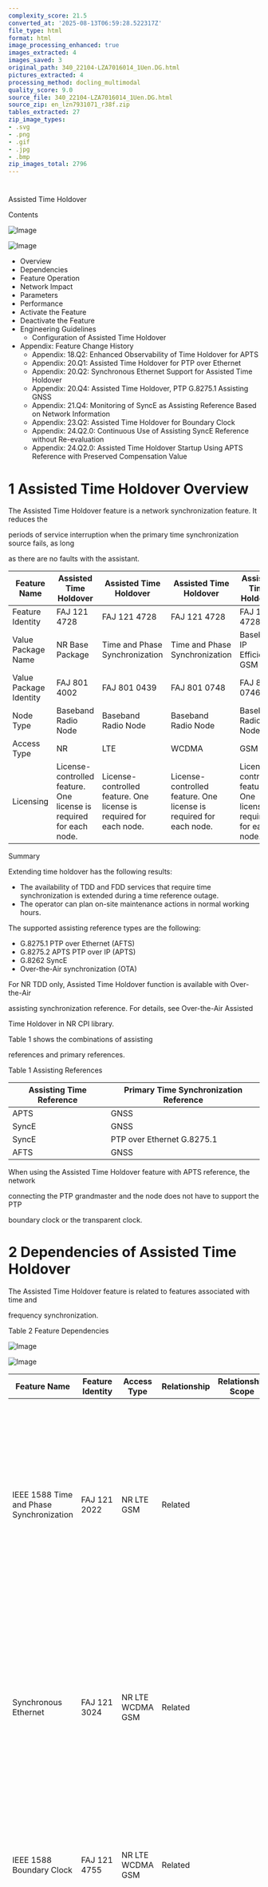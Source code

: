 ```yaml
---
complexity_score: 21.5
converted_at: '2025-08-13T06:59:28.522317Z'
file_type: html
format: html
image_processing_enhanced: true
images_extracted: 4
images_saved: 3
original_path: 340_22104-LZA7016014_1Uen.DG.html
pictures_extracted: 4
processing_method: docling_multimodal
quality_score: 9.0
source_file: 340_22104-LZA7016014_1Uen.DG.html
source_zip: en_lzn7931071_r38f.zip
tables_extracted: 27
zip_image_types:
- .svg
- .png
- .gif
- .jpg
- .bmp
zip_images_total: 2796
---
```


# 

Assisted Time Holdover

Contents

![Image](../images/340_22104-LZA7016014_1Uen.DG/additional_3_CP.png)

![Image](../images/340_22104-LZA7016014_1Uen.DG/additional_3_CP.png)

- Overview
- Dependencies
- Feature Operation
- Network Impact
- Parameters
- Performance
- Activate the Feature
- Deactivate the Feature
- Engineering Guidelines
    - Configuration of Assisted Time Holdover
- Appendix: Feature Change History
    - Appendix: 18.Q2: Enhanced Observability of Time Holdover for APTS
    - Appendix: 20.Q1: Assisted Time Holdover for PTP over Ethernet
    - Appendix: 20.Q2: Synchronous Ethernet Support for Assisted Time Holdover
    - Appendix: 20.Q4: Assisted Time Holdover, PTP G.8275.1 Assisting GNSS
    - Appendix: 21.Q4: Monitoring of SyncE as Assisting Reference Based on Network Information
    - Appendix: 23.Q2: Assisted Time Holdover for Boundary Clock
    - Appendix: 24.Q2.0: Continuous Use of Assisting SyncE Reference without Re-evaluation
    - Appendix: 24.Q2.0: Assisted Time Holdover Startup Using APTS Reference with Preserved Compensation Value

# 1 Assisted Time Holdover Overview

The Assisted Time Holdover feature is a network synchronization feature. It reduces the

periods of service interruption when the primary time synchronization source fails, as long

as there are no faults with the assistant.

| Feature Name           | Assisted Time Holdover                                                     | Assisted Time Holdover                                                     | Assisted Time Holdover                                                     | Assisted Time Holdover                                                     |
|------------------------|----------------------------------------------------------------------------|----------------------------------------------------------------------------|----------------------------------------------------------------------------|----------------------------------------------------------------------------|
| Feature Identity       | FAJ 121 4728                                                               | FAJ 121 4728                                                               | FAJ 121 4728                                                               | FAJ 121 4728                                                               |
| Value Package Name     | NR Base Package                                                            | Time and Phase Synchronization                                             | Time and Phase Synchronization                                             | Baseband IP Efficiency GSM RAN                                             |
| Value Package Identity | FAJ 801 4002                                                               | FAJ 801 0439                                                               | FAJ 801 0748                                                               | FAJ 801 0746                                                               |
| Node Type              | Baseband Radio Node                                                        | Baseband Radio Node                                                        | Baseband Radio Node                                                        | Baseband Radio Node                                                        |
| Access Type            | NR                                                                         | LTE                                                                        | WCDMA                                                                      | GSM                                                                        |
| Licensing              | License-controlled feature. One license is required for each 								node. | License-controlled feature. One license is required for each 								node. | License-controlled feature. One license is required for each 								node. | License-controlled feature. One license is required for each 								node. |

Summary

Extending time holdover has the following results:

- The availability of TDD and FDD services that require time synchronization is extended during a time reference outage.
- The operator can plan on-site maintenance actions in normal working hours.

The supported assisting reference types are the following:

- G.8275.1 PTP over Ethernet (AFTS)
- G.8275.2 APTS PTP over IP (APTS)
- G.8262 SyncE
- Over-the-Air synchronization (OTA)

For NR TDD only, Assisted Time Holdover function is available with Over-the-Air

assisting synchronization reference. For details, see Over-the-Air Assisted

Time Holdover in NR CPI library.

Table 1 shows the combinations of assisting

references and primary references.

Table 1   Assisting References

| Assisting Time Reference   | Primary Time Synchronization Reference   |
|----------------------------|------------------------------------------|
| APTS                       | GNSS                                     |
| SyncE                      | GNSS                                     |
| SyncE                      | PTP over Ethernet G.8275.1               |
| AFTS                       | GNSS                                     |

When using the Assisted Time Holdover feature with APTS reference, the network

connecting the PTP grandmaster and the node does not have to support the PTP

boundary clock or the transparent clock.

# 2 Dependencies of Assisted Time Holdover

The Assisted Time Holdover feature is related to features associated with time and

frequency synchronization.

Table 2   Feature Dependencies

![Image](../images/340_22104-LZA7016014_1Uen.DG/additional_3_CP.png)

![Image](../images/340_22104-LZA7016014_1Uen.DG/additional_3_CP.png)

| Feature Name                                                                                | Feature Identity   | Access Type         | Relationship   | Relationship Scope   | Description                                                                                                                                                                                                                                                                                            |
|---------------------------------------------------------------------------------------------|--------------------|---------------------|----------------|----------------------|--------------------------------------------------------------------------------------------------------------------------------------------------------------------------------------------------------------------------------------------------------------------------------------------------------|
| IEEE 1588 Time and Phase                                 Synchronization                    | FAJ 121 2022       | NR  LTE  GSM        | Related        |                      | The feature enables support for the IEEE 1588 standard, which provides             network synchronization where timing information is transported over a packet network.             It must be activated to use the Assisted Time Holdover feature with PTS as assisting             time reference. |
| Synchronous Ethernet                                                                        | FAJ 121 3024       | NR  LTE  WCDMA  GSM | Related        |                      | The feature enables the node to use RJ45 Ethernet ports, and             SFP-optical or SFP-Direct Attached Cable, as frequency synchronization reference. It             must be activated to use the Assisted Time Holdover feature with SyncE as assisting time             reference.              |
| IEEE 1588 Boundary Clock                                                                    | FAJ 121 4755       | NR  LTE  WCDMA  GSM | Related        |                      | The IEEE 1588 Boundary Clock feature must be activated to allow                                 Baseband nodes that are configured as boundary clocks to distribute                                 SyncE in assisted mode.                                                                            |
| Over-the-Air Assisted Time Holdover                                                         | FAJ 121 5270       | NR                  | Related        |                      | The Over-the-Air Assisted Time Holdover feature must be activated to                                 use the Assisted Time Holdover feature with Over-the-Air                                 Synchronization as assisting time reference.                                                             |
| Clock Source over GPS                                                                       | Basic Function     | NR  LTE  GSM        | Related        |                      | The Assisted Time Holdover feature extends the time holdover period                                 when the primary GNSS time synchronization source fails.                                                                                                                                           |
| Node Deployment without External                                     Synchronization Source | FAJ 121 5834       | NR  LTE             | Conflicting    | Node-level conflict  | The Assisted Time Holdover feature and the Node Deployment without External             Synchronization Source feature cannot be activated together on the same node.                                                                                                                                  |

Hardware

No specific hardware requirements.

Limitations

- The Assisted Time Holdover feature with APTS as assisting time reference is not applicable to the RAN grandmaster and the boundary clock.
- The Assisted Time Holdover feature with AFTS as assisting time reference is not applicable to the RAN grandmaster and the boundary clock.
- The Assisted Time Holdover feature with SyncE as assisting time reference is not applicable to the RAN grandmaster.
- The Assisted Time Holdover feature with SyncE as assisting time reference is only supported if the BoundaryOrdinaryClock.clockType attribute is set to one of the following values: SLAVE\_ONLY\_ORDINARY\_CLOCK BOUNDARY\_CLOCKNote: To set the BoundaryOrdinaryClock.clockType attribute to BOUNDARY\_CLOCK, the IEEE 1588 Boundary Clock feature must be activated.

Network Requirements

The following network requirements are applicable to the Assisted Time Holdover

feature with AFTS as the assisting time reference:

- At least one PTP grandmaster must support PTP over Ethernet multicast transmission according to ITU-T G.8275.1.
- The clock class of the PTP grandmaster for the PTP over Ethernet assisting connection must be 6 or 7.
- Network limits according to ITU-T G.8271.1.
- A GNSS time reference must be available.

The following network requirements are applicable to the Assisted Time Holdover

feature with APTS as the assisting time reference:

- IP network according to ITU-T G.8271.2 subclause 7.3.1.
- At least one PTP grandmaster must support PTP over IPv4 or IPv6 unicast transmission according to ITU-T G.8275.2.
- The clock class of the PTP grandmaster for the PTP over IP assisting connection must be 6 or 7.
- A GNSS time reference must be available.

The following network requirements are applicable to the Assisted Time Holdover

feature with SyncE as assisting time reference:

- GNSS or PTP with G.8275.1 profile must be available as primary time reference. Note: The primary time reference must be active for at least 1 hour for the assisting SyncE reference to be functional after the primary reference is lost.
- Time error caused by input wander and frequency drift must not exceed 1.1 µs.
- In a non-cascaded setup, the following quality levels are supported: PRC/PRS ePRC PRTC ePRTC Note: As the PRC/PRS frequency error greatly exceeds the 1.5 µs TDD time error budget, a significant holdover period is not guaranteed.
- In a cascaded setup, the following quality levels are supported: PRTC ePRTC
- To improve the holdover period, the SyncE source must have at least ePRC quality level.
- To improve the holdover period significantly, the SyncE source must have at least PRTC quality level.
- All network elements between the SyncE source and the RBS distributing SyncE must support ESMC with at least QL TLV. ESMC with extended QL TLV is recommended according to ITU-T G.8264.

# 3 Feature Operation of Assisted Time Holdover

The operation of the Assisted Time Holdover feature varies depending on the assisting

time reference.

Feature Operation of Assisted Time Holdover with APTS as the Assisting Time

Reference

Figure 1   Network View of APTS

The following conditions apply to this assisting reference type:

- An assisting PTP over IP unicast association is set up to the RAN grandmaster.
- When the GNSS time references are available, the RBS determines the time offset based on the difference between the GNSS time and the time received from the PTP grandmaster through the IP connection.
- When the GNSS time reference is lost, the RBS retains the time value based on the received PTP messages. This way, it compensates the loss with the latest calculated time offset.
- The assisting APTS time reference can be selected on startup without the need for the one-hour reevaluation period if the value of the RadioEquipmentClock.startWithPreservedAssistingOffset attribute is set to ALL. The following requirements must be met before the Baseband Radio Node starts up: The primary time reference must be active for at least one hour, with the RadioEquipmentClock.radioClockState attribute reporting RNT\_TIME\_LOCKED or TIME\_OFFSET\_LOCKED. The AssistingReference.operationalState attribute must report ENABLED.

Feature Operation of Assisted Time Holdover with AFTS as the Assisting Time

Reference

Figure 2   Network View of Assisting AFTS with GNSS

The following conditions apply to this assisting reference type:

- An assisting PTP over Ethernet multicast association is set up to the PTP grandmaster.
- When the GNSS time references are available, the RBS calculates the time difference between the GNSS time and the time received from the PTP grandmaster across the PTP network. As a result, the RBS calculates the time offset.
- When the GNSS time reference is lost, the RBS holds up the time, based on the received PTP messages, and compensates with the latest calculated time offset.

Feature Operation of Assisted Time Holdover with SyncE as the Assisting Time

Reference

The following conditions apply to this assisting reference type:

- When GNSS or PTP time reference is lost and there is at least one assisting reference available with the AssistingReference.assistedReferenceStatus attribute set to NO\_FAULT, the assisting reference selection is triggered.
- Assisting reference selection is based on the received quality level and priority only.
- APTS, AFTS and OTA have precedence over assisting SyncE if it has the same quality level and priority.
- If SyncE is the most suitable assisting reference based on the quality level and priority, it is selected and applied to maintain required accuracy after GNSS or PTP is lost.Note: In a cascaded setup, Baseband nodes that are configured as boundary clocks distribute SyncE to cascaded Ericsson Baseband nodes within one hop. Cascaded Baseband nodes use the SyncE source as assisting reference.
- When the actual quality of the source is better than the received quality level, the SyncE reference can be remapped to the configured quality level.

Figure 3   Network View of Assisting SyncE with GNSS

Figure 4   Network View of Assisting SyncE with FTS (G.8275.1)

Figure 5   Network View of Assisting SyncE in a Cascaded Setup

# 4 Network Impact of Assisted Time Holdover

The feature increases network availability, and affects various network elements

depending on the assisting time reference.

Capacity and Performance

The Assisted Time Holdover feature provides increased network availability.

Interfaces

No impact.

Other Network Elements

The following network elements are applicable for the Assisted Time Holdover feature

with PTS as the assisting time reference:

- Switches or routers in the IP network fulfilling ITU-T G.8271.2 APTS.
- The grandmaster must support PTP over IP unicast transmission according to ITU-T G.8275.2.
- Assisted Time Holdover with PTS as assisting time reference requires OSS version O17B or later, or ENM version 17B or later.

The following network elements are applicable for the Assisted Time Holdover feature

with SyncE as the assisting time reference:

- The SyncE source must have one of the following Quality Levels if GNSS or PTP over Ethernet G.8275.1 is applied as primary time synchronization reference: PRC/PRS ePRC PRTC ePRTC
- All network elements between the SyncE source and the RBS which is distributing SyncE must support ESMC with at least QL TLV (ESMC with extended QL TLV is recommended).
- Assisted Time Holdover with SyncE as assisting time reference requires ENM version 19.Q4 or later.

The following network elements are applicable to the Assisted Time Holdover feature

with AFTS as the assisting time reference:

- At least one grandmaster must support PTP over Ethernet multicast transmission according to ITU-T G.8275.1.
- PTP boundary clocks or transparent clocks must be present in every network element between the PTP grandmaster and the PTP secondary.
- The Assisted Time Holdover feature with AFTS as the assisting time reference requires ENM 20.12 or later to operate.

# 5 Parameters for Assisted Time Holdover

The feature introduces configuration parameters related to synchronization, and is

affected by existing configuration parameters.

Table 3   Parameters

| Parameter                                             | Type       | Description          |
|-------------------------------------------------------|------------|----------------------|
| AssistingReference.assistingQLFrom                    | Introduced | See MOM description. |
| AssistingReference.encapsulation                      | Introduced | See MOM description. |
| AssistingReference.priority                           | Introduced | See MOM description. |
| AssistingReference.remappedQualityLevel               | Introduced | See MOM description. |
| RadioEquipmentClock.startWithPreservedAssistingOffset | Introduced | See MOM description. |
| SyncEthInput.adminCascadedEec                         | Introduced | See MOM description. |
| SyncEthInput.adminCascadedEnhancedEec                 | Introduced | See MOM description. |
| SyncEthInput.useNumberEecFrom                         | Introduced | See MOM description. |

# 6 Performance of Assisted Time Holdover

There is a PM counter associated with the feature, measuring the clock state being time

locked or time offset locked.

KPIs

This feature has no associated KPIs.

Counters

The feature uses the RadioEquipmentClock.timeAssistedHoldoverSec

counter.

Events

This feature has no associated events.

# 7 Activate Assisted Time Holdover

To activate the feature, follow the activation procedure.

Prerequisites

- The license key is installed in the node.
- The prerequisite features are activated.
- CCTR is active for at least one week before this procedure to collect enough troubleshooting data.

Steps

1. Set the FeatureState.featureState attribute to ACTIVATED in the FeatureState=CXC4012104 MO instance.

After This Task

Keep CCTR active for at least one week after this procedure for continued collection of troubleshooting data.

Related reference

Dependencies of Assisted Time Holdover

# 8 Deactivate Assisted Time Holdover

To deactivate the feature, follow the deactivation procedure.

Prerequisites

CCTR is active for at least one week before this procedure to collect enough troubleshooting data.

Steps

1. Set the FeatureState.featureState attribute to DEACTIVATED in the FeatureState=CXC4012104 MO instance.

After This Task

Keep CCTR active for at least one week after this procedure for continued collection of troubleshooting data.

# 9 Engineering Guidelines for Assisted Time Holdover

The assisting references allowed by the feature need to be configured on the

node.

## 9.1 Configuration of Assisted Time Holdover

The Assisted Time Holdover feature enables the use of assisting references for the

GNSS or PTP over Ethernet G.8275.1 primary time reference.

If the primary time reference is faulty, the RadioEquipmentClock MO

selects a suitable AssistingReference MO instance and continues the

time synchronization service.

The

following functions

can be used

as assisting references for the GNSS or PTP time reference:

For GNSS as primary reference:

- PTP over IP G.8275.2 (APTS)
- SyncE, available from different synchronization source or path
- PTP over Ethernet G.8275.1 (AFTS)
- Over-the-Air synchronization (OTA)

For PTP over Ethernet G.8275.1 as primary reference:

- SyncE, available from different synchronization source or path
- Over-the-Air synchronization (OTA)

Figure 6   Assisting Reference Configurations

### 9.1.1 Configure PTP over IP G.8275.2 as an Assisting Time Reference (APTS)

Prerequisites

- A valid license key is installed for the Assisted Time Holdover feature, and the feature is activated.
- A PTP grandmaster supporting PTP over IP unicast is available in the network.
- The IEEE 1588 Time and Phase Synchronization feature is activated.

Steps

1. Verify that the RadioEquipmentClock.selectionProcessMode attribute is set to QL\_ENABLED.
2. Configure a GNSS time synchronization reference with the TimeSyncIO MO.
3. Configure a BoundaryOrdinaryClock MO instance.
    1. Set the clockType attribute to SLAVE\_ONLY\_ORDINARY\_CLOCK.
    2. Set the domainNumber attribute to the value of the domainNumber attribute of the PTP grandmaster.
    3. Set the ptpProfile attribute to G\_8275\_2.
4. Configure a PtpBcOcPort MO instance.
    1. Set the administrativeState attribute to UNLOCKED.
    2. Set the associatedGrandmaster attribute to either the IP address or the domain name of the PTP grandmaster.
    3. Set the transportInterface attribute to refer to the AddressIpv4 or AddressIpv6 MO representing the IP transport on which PTP messages are carried.
5. Configure an AssistingReference MO instance.
    1. Set the administrativeState attribute to UNLOCKED.
    2. Set the encapsulation attribute to refer to the previously configured BoundaryOrdinaryClock MO.

Results

Partial Timing Support is configured as assisting time reference.

After This Task

The GNSS time reference must be active for at least an hour for Assisted Time

Holdover to be functional after the reference is lost. For more information, see

Feature Operation of Assisted Time Holdover.

### 9.1.2 Configure SyncE as Assisting Time Reference

Prerequisites

- The RadioEquipmentClockReference MO instance is configured. The RadioEquipmentClockReference.encapsulation attribute is set to refer to a newly created TimeSyncIO or BoundaryOrdinaryClock MO instance. If the RadioEquipmentClockReference.encapsulation attribute refers to the BoundaryOrdinaryClock MO instance, do the following: Set the BoundaryOrdinaryClock.ptpProfile attribute to G\_8275\_1. Set the BoundaryOrdinaryClock.clockType attribute to SLAVE\_ONLY\_ORDINARY\_CLOCK or BOUNDARY\_CLOCK.Note: To set the BoundaryOrdinaryClock.clockType attribute to BOUNDARY\_CLOCK, the IEEE 1588 Boundary Clock feature must be activated. The IEEE 1588 Time and Phase Synchronization feature is activated. The RadioEquipmentClockReference.administrativeState attribute is set to UNLOCKED.
- The RadioEquipmentClock.radioClockState attribute reports RNT\_TIME\_LOCKED or TIME\_OFFSET\_LOCKED.
- The Synchronous Ethernet feature is activated.
- The Assisted Time Holdover feature is activated.
- The RadioEquipmentClock.selectionProcessMode attribute is set to QL\_ENABLED.
- The EthPortOperatingMode.admOperatingMode attribute is set to 1G\_FULL when the external interface is electrical. The EthernetPort.autoNegEnable attribute is set to FALSE.

Steps

1. Configure the EthernetPort MO instance.
    1. Set the EthernetPort.encapsulation attribute to refer to a TnPort MO instance. Make sure that the physical port referred to by the TnPort MO instance is connected to the network.
    2. Set the EthernetPort.administrativeState attribute to UNLOCKED.
2. Configure the SyncEthInput MO instance, by setting the SyncEthInput.encapsulation attribute to an EthernetPort MO instance.
3. Configure the AssistingReference MO instance.
    1. Set the AssistingReference.encapsulation attribute to refer to a SyncEthInput MO instance.
    2. Set the AssistingReference.administrativeState attribute to UNLOCKED.

Results

SyncE is configured as assisting time reference.

After This Task

The GNSS or PTP time synchronization reference must be active for at least 1 hour for

the assisting SyncE reference to be functional after the primary reference is

lost.

If the actual quality level is better than the received quality level, the received

quality level can be remapped to the configured quality level by setting the

following attributes：

- Setting the AssistingReference.assistingQLFrom attribute to REMAPPED\_QL.
- Setting the AssistingReference.remappedQualityLevel attribute to a better quality level.

### 9.1.3 Configure PTP over Ethernet G.8275.1 as an Assisting Time Reference (AFTS)

PTP Over Ethernet G.8275.1 can be configured as an assisting reference for the GNSS

time reference.

Assisted Time Holdover enables the node to use PTP over Ethernet G.8275.1 as an

assisting reference for the GNSS time reference.

It is possible that the GNSS time reference does not work properly. In such cases,

the RadioEquipmentClock MO selects a suitable

AssistingReference MO instance and continues the time

synchronization service.

Prerequisites

- The Assisted Time Holdover feature is active.
- A PTP grandmaster supporting PTP over Ethernet G.8275.1 is available in the network.
- The IEEE 1588 Time and Phase Synchronization feature is active.
- The RadioEquipmentClockReference MO instance is configured with the following characteristics: The RadioEquipmentClockReference.encapsulation attribute is set to refer to a newly created TimeSyncIO MO instance. The RadioEquipmentClockReference.administrativeState attribute is set to UNLOCKED.
- The RadioEquipmentClock.radioClockState attribute reports RNT\_TIME\_LOCKED or TIME\_OFFSET\_LOCKED.
- The RadioEquipmentClock.selectionProcessMode attribute is set to QL\_ENABLED.

Steps

1. Configure a BoundaryOrdinaryClock MO instance. Attribute Value BoundaryOrdinaryClock.clockType SLAVE\_ONLY\_ORDINARY\_CLOCK BoundaryOrdinaryClock.domainNumber The value of the domainNumber attribute of the PTP grandmaster. BoundaryOrdinaryClock.ptpProfile G\_8275\_1
2. Configure a PtpBcOcPort MO instance. Attribute Value PtpBcOcPort.transportInterface Reference to the EthernetPort MO representing the Ethernet transport in which PTP messages are carried. PtpBcOcPort.administrativeState UNLOCKED
3. Configure an AssistingReference MO instance. Attribute Value AssistingReference.encapsulation Reference to the previously configured BoundaryOrdinaryClock MO. AssistingReference.administrativeState UNLOCKED

Results

The PTP over Ethernet G.8275.1 reference is configured as an assisting time

reference.

After This Task

The GNSS time reference must be active for at least an hour for the Assisted Time

Holdover feature with PTP over Ethernet G.8275.1 to be functional after the

reference is lost.

### 9.1.4 Configure Over-the-Air as an Assisting Time Reference

Prerequisites

- The Over-the-Air Assisted Time Holdover feature license is installed and activated (FeatureState=CXC4012518 is ACTIVATED).
- The RadioEquipmentClock MO is created with the following attribute settings: The RadioEquipmentClock.selectionProcessMode attribute is set to QL\_ENABLED. The RadioEquipmentClock.currentRadioClockReference attribute refers to GNSS or PTP over Ethernet G.8275.1.
- The RadioEquipmentClock.radioClockState attribute shows RNT\_TIME\_LOCKED.
- The node is configured with the Radio Interface-Based Time Monitoring feature as an assisting node or as a monitoring node.

Steps

1. Create an OverTheAirSync MO instance under the Synchronization MO.
2. Create an AssistingReference MO instance under the RadioEquipmentClock MO and configure the following attributes:
    1. Set the AssistingReference.encapsulation attribute to point to the OverTheAirSync MO instance created earlier.
    2. Set the AssistingReference.priority attribute to a unique value to be used for this assisting reference instance.
    3. Set the AssistingReference.administrativeState to UNLOCKED.
3. Close the configuration session. A consistence check is automatically done by the managed element after closing the configuration session. The session is closed if the consistency check passes. The configuration session remains open if the consistency check does not pass. If the configuration session remains open, the transaction needs to be closed manually.

Results

One

OverTheAirSync MO and one AssistingReference

MO are created and configured. The created AssistingReference MO

represents the over-the-air assisting reference.

# Appendix A: Feature Change History

This section lists changes that affected this feature and the impact it had on the

network.

## Appendix A.a: 18.Q2: Enhanced Observability of Time Holdover for APTS

This enhancement introduces a new PM counter to improve the observability of the time

holdover function.

| Feature Name:           | Assisted Time Holdover         |
|-------------------------|--------------------------------|
| Feature Identity:       | FAJ 121 4728 R1                |
| Value Package Name:     | Time and Phase Synchronization |
| Value Package Identity: | FAJ 801 0439 R8                |
| Node Type:              | Baseband Radio Node            |
| Access Type:            | LTE, WCDMA, GSM                |

Capacity and Performance

No impact.

Operation

This enhancement introduces a new PM counter for PTP/IP APTS.

Table 4   New PM Counter

| Pm Counter Name                             | Description                                                                                                                                  |
|---------------------------------------------|----------------------------------------------------------------------------------------------------------------------------------------------|
| RadioEquipmentClock.timeAssistedHoldoverSec | Number of seconds that the radio clock is in TIME_LOCKED or 										TIME_OFFSET_LOCKED using assisting 									synchronization reference. |

Interfaces

No impact.

Hardware

No special hardware requirements.

Other Network Elements

No impact.

## Appendix A.b: 20.Q1: Assisted Time Holdover for PTP over Ethernet

This

enhancement introduces SyncE as an assisting reference when PTP over Ethernet is applied as

a primary reference.

| Feature Name:           | Assisted Time Holdover         |
|-------------------------|--------------------------------|
| Feature Identity:       | FAJ 121 4728                   |
| Value Package Name:     | Time and Phase Synchronization |
| Value Package Identity: | FAJ 801 0439                   |
| Node Type:              | Baseband Radio Node            |
| Access Type:            | LTE, WCDMA, GSM, NR            |

This feature enhancement enables SyncE support for the Assisted Time Holdover feature

when PTP over Ethernet with G.8275.1 profile (Full Timing Support) is applied as primary

reference.

Benefits

The main benefits of this enhancement are the following:

- The longer time holdover periods allow the TDD and the FDD to run for a longer time during a temporary time synchronization reference outage.
- The longer time holdover periods allow more flexible planning of repair actions.

Capacity and Performance

No impact.

Operation

The SyncE support for the Assisted Time Holdover feature when the feature is using

PTP over Ethernet as primary reference can be observed by reading the

RadioEquipmentClock.timeAssistedHoldoverSec counter.

The time holdover duration provided by SyncE assisting reference depends on the SyncE

source quality.

Interfaces

No impact.

Hardware

No special hardware requirements.

Other Network Elements

This enhancement requires ENM version 19.4 or later to be used.

## Appendix A.c: 20.Q2: Synchronous Ethernet Support for Assisted Time Holdover

The

enhancement introduces SyncE as an assisting reference.

| Feature Name:           | Assisted Time Holdover         |
|-------------------------|--------------------------------|
| Feature Identity:       | FAJ 121 4728                   |
| Value Package Name:     | Time and Phase Synchronization |
| Value Package Identity: | FAJ 801 0439                   |
| Node Type:              | Baseband Radio Node            |
| Access Type:            | LTE, WCDMA, GSM, NR            |

This feature enhancement enables SyncE  as assisting reference for the Assisted Time

Holdover feature. Through this enhancement, the Assisted Time Holdover feature provides

longer time holdover periods.

Benefits

The main benefits of this enhancement are the following:

- The longer time holdover periods allow the TDD and the FDD to run for a longer time during a temporary time synchronization reference outage.
- The longer time holdover periods allow more flexible planning of repair actions.

Capacity and Performance

No impact.

Operation

Table 5 shows the parameter changes

introduced by this enhancement.

Table 5   Parameter Changes

| Affected Parameter               | Description                                                                                                              |
|----------------------------------|--------------------------------------------------------------------------------------------------------------------------|
| AssistingReference.encapsulation | The parameter can refer to the SyncEthInput MO                                     class to support SyncE configuration. |

The SyncE support for the Assisted Time Holdover feature can be observed by reading

the RadioEquipmentClock.timeAssistedHoldoverSec counter.

The time holdover duration provided by SyncE assisting reference depends on the SyncE

source quality.

Interfaces

No impact.

Hardware

No special hardware requirements.

Other Network Elements

To fully benefit from the change, the node requires support from the following

network element:

- ENM 19.4

## Appendix A.d: 20.Q4: Assisted Time Holdover, PTP G.8275.1 Assisting GNSS

This

enhancement introduces PTP over Ethernet G.8275.1 as an assisting reference.

| Feature Name:           | Assisted Time Holdover         | Assisted Time Holdover   | Assisted Time Holdover         | Assisted Time Holdover         |
|-------------------------|--------------------------------|--------------------------|--------------------------------|--------------------------------|
| Feature Identity:       | FAJ 121 4728                   | FAJ 121 4728             | FAJ 121 4728                   | FAJ 801 0746                   |
| Value Package Name:     | Time and Phase Synchronization | NR Base Package          | Time and Phase Synchronization | Baseband IP Efficiency GSM RAN |
| Value Package Identity: | FAJ 801 0439                   | FAJ 801 4002             | FAJ 801 0748                   | FAJ 801 0746                   |
| Node Type:              | Baseband Radio Node            | Baseband Radio Node      | Baseband Radio Node            | Baseband Radio Node            |
| Access Type:            | LTE                            | NR                       | WCDMA                          | GSM                            |

The feature enhancement introduces PTP over Ethernet according to ITU-T G.8275.1 as an

assisting reference, when GNSS is used as primary reference. With this enhancement, the

Assisted Time Holdover feature provides longer time holdover periods by using PTP over

Ethernet G.8275.1 reference.

Benefits

The main benefits of this enhancement are the following:

- The longer time holdover periods allow the TDD and the FDD to run for a longer time during a temporary time synchronization reference outage.
- The longer time holdover periods allow more flexible planning of repair actions.

Capacity and Performance

No impact.

Operation

Table 6 shows the parameter changes

introduced by this enhancement.

Table 6   Parameter Changes

| Affected Parameter               | Description                                                                                                                                                         |
|----------------------------------|---------------------------------------------------------------------------------------------------------------------------------------------------------------------|
| AssistingReference.encapsulation | The parameter refers to the                                         BoundaryOrdinaryClock.ptpProfile                                     parameter set to G_8275_1. |

The support for the Assisted Time Holdover feature can be observed by reading the

RadioEquipmentClock.timeAssistedHoldoverSec counter.

The time holdover duration provided by PTP over Ethernet G.8275.1 assisting reference

depends on the PTP source quality.

Interfaces

No impact.

Hardware

No special hardware requirements.

Other Network Elements

ENM 20.3 or later is required for this feature enhancement.

## Appendix A.e: 21.Q4: Monitoring of SyncE as Assisting Reference Based on Network Information

This feature enhancement introduces monitoring of SyncE as an assisting reference

based on network information to provide a more accurate calculation of the time error while

in assisted

mode.

| Feature Name:           | Assisted Time Holdover   | Assisted Time Holdover         | Assisted Time Holdover         | Assisted Time Holdover         |
|-------------------------|--------------------------|--------------------------------|--------------------------------|--------------------------------|
| Feature Identity:       | FAJ 121 4728             | FAJ 121 4728                   | FAJ 121 4728                   | FAJ 121 4728                   |
| Value Package Name:     | NR Base Package          | Time and Phase Synchronization | Time and Phase Synchronization | Baseband IP Efficiency GSM RAN |
| Value Package Identity: | FAJ 801 4002             | FAJ 801 0439                   | FAJ 801 0748                   | FAJ 801 0746                   |
| Node Type:              | Baseband Radio Node      | Baseband Radio Node            | Baseband Radio Node            | Baseband Radio Node            |
| Access Type:            | NR                       | LTE                            | WCDMA                          | GSM                            |

Summary and Benefits

The feature enhancement provides the following benefits:

- The calculation of the time error is more accurate while in assisted mode. Thus the interference situations can be prevented when the node tracks a SyncE input whose quality is poor.
- Operators can remap the SyncE reference to a better QL for assisting when the received QL is not worse than PRC and the actual QL is better than the received QL.

Capacity and Performance

No impact.

Operation

The enhancement introduces the following attributes:

- AssistingReference.assistingQLFrom
- AssistingReference.remappedQualityLevel
- SyncEthInput.adminCascadedEec
- SyncEthInput.adminCascadedEnhancedEec
- SyncEthInput.useNumberEecFrom

The default value for AssistingReference.assistingQLFrom attribute

is RECEIVED\_QL.

When the received QL is not worse than PRC and the actual QL is better than the

received QL, operators can remap the received QL to a better QL. This can be

achieved by setting AssistingReference.assistingQLFrom attribute

to REMAPPED\_QL and

AssistingReference.remappedQualityLevel attribute to a better

QL.

Interfaces

No impact.

Hardware

No special hardware requirements.

Other Network Elements

It is recommended to use ENM version 21.4 or later to support the

MOM changes introduced by this feature enhancement. If the Release Independence

Manager application is used, the MOM changes are supported on earlier ENM versions

also.

## Appendix A.f: 23.Q2: Assisted Time Holdover for Boundary Clock

This feature enhancement allows Baseband nodes that are configured as boundary clocks

to use SyncE and OTA as assisting time references. It also allows Baseband nodes that are

configured as boundary clocks to distribute SyncE in assisted mode.

| Feature Name:           | Assisted Time Holdover   | Assisted Time Holdover         |
|-------------------------|--------------------------|--------------------------------|
| Feature Identity:       | FAJ 121 4728             | FAJ 121 4728                   |
| Value Package Name:     | NR Base Package          | Time and Phase Synchronization |
| Value Package Identity: | FAJ 801 4002             | FAJ 801 0439                   |
| Node Type:              | Baseband Radio Node      | Baseband Radio Node            |
| Access Type:            | NR                       | LTE                            |
| Impact at Upgrade:      | Optional                 | Optional                       |

Summary and Benefits

This feature enhancement allows Baseband nodes that are configured as boundary clocks

to use SyncE and OTA as assisting time references.

The feature enhancement also allows Baseband nodes that are configured as boundary

clocks to distribute SyncE in assisted mode to cascaded Baseband nodes. This allows

cascaded Baseband nodes to synchronize with the Baseband node configured as boundary

clock. The following limitations apply:

- Only Baseband nodes within one hop of each other are supported.
- Only Ericsson Baseband nodes are supported.
- Baseband nodes that are configured as PTP grandmasters are not supported.

This feature enhancement provides the benefit of prolonged time holdover. If the GNSS

or PTP G.2875.1 primary reference fails, Baseband nodes that are configured as

boundary clocks use SyncE or OTA as an assisting reference.

Capacity and Performance

If the primary reference fails, but a SyncE or OTA assisting reference is available,

this feature enhancement keeps time-dependent services enabled. As a result, the

value of the RadioEquipmentClock.timeAssistedHoldoverSec PM

counter continues to increase.

This impact is applicable to the following nodes:

- Baseband nodes that are configured as boundary clocks
- Cascaded Baseband nodes

Operation

The IEEE 1588 Boundary Clock feature (FAJ 121 4755) must be activated to use this

feature enhancement.

Interfaces

No impact.

Hardware

No specific hardware requirements.

Other Network Elements

The SyncE source must have PRTC or ePRTC quality level.

All network elements that distribute SyncE must support ESMC with at least QL

TLV.

Related Information

Assisted Time Holdover

IEEE 1588 Boundary Clock

Manage Network Synchronization

Network Synchronization Guidelines

## Appendix A.g: 24.Q2.0: Continuous Use of Assisting SyncE Reference without Re-evaluation

The feature enhancement enables the assisting SyncE reference to maintain time and

phase synchronization without a re-evaluation period in case of short intermittent primary

reference failures.

| Feature Name           | Assisted Time Holdover   | Assisted Time Holdover         |
|------------------------|--------------------------|--------------------------------|
| Feature Identity       | FAJ 121 4728             | FAJ 121 4728                   |
| Value Package Name     | NR Base Package          | Time and Phase Synchronization |
| Value Package Identity | FAJ 801 4002             | FAJ 801 0439                   |
| Node Type              | Baseband Radio Node      | Baseband Radio Node            |
| Access Type            | NR                       | LTE                            |
| Impact at Upgrade      | Mandatory                | Mandatory                      |

Summary and Benefits

The feature enhancement improves the robustness of the assisting SyncE reference.

The feature enhancement has the following benefits:

- Extended availability of TDD and FDD services that require time synchronization
- Extended time to plan on-site maintenance after issues that cause primary reference outage

Capacity and Performance

The feature enhancement improves cell availability.

Operation

The continuous use of the assisting SyncE reference is available after the 1-hour

qualification period is completed.

If the primary reference has short intermittent failures, the assisting SyncE

reference is available for time and phase synchronization by skipping the 1-hour

re-evaluation period.

Interfaces

No impact.

Hardware

No specific hardware requirements.

Other Network Elements

No impact.

Related Information

Assisted Time Holdover

## Appendix A.h: 24.Q2.0: Assisted Time Holdover Startup Using APTS Reference with Preserved Compensation Value

This feature enhancement enables the selection of G.8275.2 APTS PTP over IP as the

assisting time reference when the primary GNSS time reference is not available during the

startup of the Baseband Radio Node.

| Feature Name           | Assisted Time Holdover   | Assisted Time Holdover         | Assisted Time Holdover         | Assisted Time Holdover         |
|------------------------|--------------------------|--------------------------------|--------------------------------|--------------------------------|
| Feature Identity       | FAJ 121 4728             | FAJ 121 4728                   | FAJ 121 4728                   | FAJ 121 4728                   |
| Value Package Name     | NR Base Package          | Time and Phase Synchronization | Time and Phase Synchronization | Baseband IP Efficiency GSM RAN |
| Value Package Identity | FAJ 801 4002             | FAJ 801 0439                   | FAJ 801 0748                   | FAJ 801 0746                   |
| Node Type              | Baseband Radio Node      | Baseband Radio Node            | Baseband Radio Node            | Baseband Radio Node            |
| Access Type            | NR                       | LTE                            | WCDMA                          | GSM                            |
| Impact at Upgrade      | Optional                 | Optional                       | Optional                       | Optional                       |

Summary and Benefits

With this feature enhancement, a previously calculated time offset value preserved in

the memory is used to compensate for the loss of the GNSS time reference, without

the need for the one-hour reevaluation period. For this, the assisting APTS time

reference must be qualified and determined to be usable before any interruptions on

the Baseband Radio Node.

The feature enhancement has the following benefits:

- The availability of TDD and FDD services that require time synchronization is extended when the Baseband Radio Node is forced to restart and GNSS is unavailable, such as power outages because of extreme environmental conditions.
- The operator has more time available to plan on-site maintenance actions to fix issues related to the GNSS outage.

Capacity and Performance

The feature enhancement extends cell availability time.

Operation

To use this feature enhancement, the

RadioEquipmentClock.startWithPreservedAssistingOffset

attribute must be set to ALL, and the following requirements must

be met before the Baseband Radio Node starts up:

- The primary time reference must be active for at least one hour, with the RadioEquipmentClock.radioClockState attribute reporting RNT\_TIME\_LOCKED or TIME\_OFFSET\_LOCKED.
- The AssistingReference.operationalState attribute must report ENABLED.

After the Baseband Radio Node starts up, the APTS reference is selected as the

synchronization source, and the system compensates for the lost primary time

reference based on the preserved time offset.

Interfaces

No impact.

Hardware

No specific hardware requirements.

Other Network Elements

ENM version 24.2 or later is required to support the MOM changes

introduced by this feature enhancement.

Related Information

Assisted Time Holdover